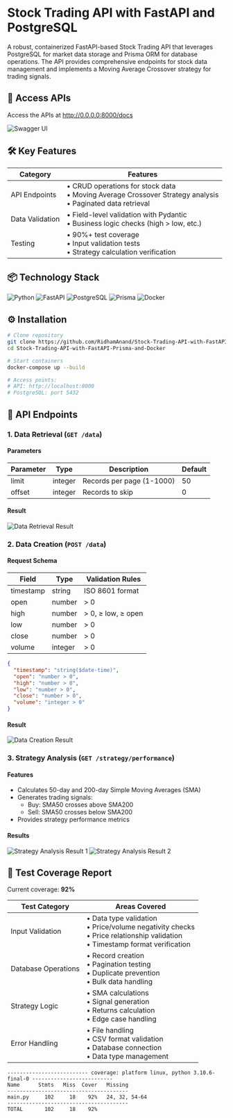 # Stock Trading API with FastAPI and PostgreSQL

A robust, containerized FastAPI-based Stock Trading API that leverages PostgreSQL for market data storage and Prisma ORM for database operations. The API provides comprehensive endpoints for stock data management and implements a Moving Average Crossover strategy for trading signals.

## 🚀 Access APIs
Access the APIs at http://0.0.0.0:8000/docs

![Swagger UI](https://github.com/user-attachments/assets/d93e99e5-16b8-42a9-bc89-4c6460d0a0dc)

## 🛠️ Key Features

| Category | Features |
|----------|----------|
| API Endpoints | • CRUD operations for stock data<br>• Moving Average Crossover Strategy analysis<br>• Paginated data retrieval |
| Data Validation | • Field-level validation with Pydantic<br>• Business logic checks (high > low, etc.) |
| Testing | • 90%+ test coverage<br>• Input validation tests<br>• Strategy calculation verification |

## 📦 Technology Stack

![Python](https://img.shields.io/badge/Python-3.9+-blue?logo=python)
![FastAPI](https://img.shields.io/badge/FastAPI-0.68+-green?logo=fastapi)
![PostgreSQL](https://img.shields.io/badge/PostgreSQL-15+-blue?logo=postgresql)
![Prisma](https://img.shields.io/badge/Prisma-4.0+-black?logo=prisma)
![Docker](https://img.shields.io/badge/Docker-20.10+-blue?logo=docker)

## ⚙️ Installation

```bash
# Clone repository
git clone https://github.com/RidhamAnand/Stock-Trading-API-with-FastAPI-Prisma-and-Docker.git
cd Stock-Trading-API-with-FastAPI-Prisma-and-Docker

# Start containers
docker-compose up --build

# Access points:
# API: http://localhost:8000
# PostgreSQL: port 5432
```

## 🔌 API Endpoints

### 1. Data Retrieval (`GET /data`)

#### Parameters

| Parameter | Type | Description | Default |
|-----------|------|-------------|---------|
| limit | integer | Records per page (1-1000) | 50 |
| offset | integer | Records to skip | 0 |

#### Result
![Data Retrieval Result](https://github.com/user-attachments/assets/aba2fc26-3bc1-4e06-8dc2-5d2445dcba77)

### 2. Data Creation (`POST /data`)

#### Request Schema

| Field | Type | Validation Rules |
|-------|------|-----------------|
| timestamp | string | ISO 8601 format |
| open | number | > 0 |
| high | number | > 0, ≥ low, ≥ open |
| low | number | > 0 |
| close | number | > 0 |
| volume | integer | > 0 |

```json
{
  "timestamp": "string($date-time)",
  "open": "number > 0",
  "high": "number > 0",
  "low": "number > 0",
  "close": "number > 0",
  "volume": "integer > 0"
}
```

#### Result
![Data Creation Result](https://github.com/user-attachments/assets/faa8f5c9-d429-4187-a771-06c162adea8a)

### 3. Strategy Analysis (`GET /strategy/performance`)

#### Features

- Calculates 50-day and 200-day Simple Moving Averages (SMA)
- Generates trading signals:
  - Buy: SMA50 crosses above SMA200
  - Sell: SMA50 crosses below SMA200
- Provides strategy performance metrics

#### Results
![Strategy Analysis Result 1](https://github.com/user-attachments/assets/9d9c3bcc-f684-465c-8a0c-bd25a96ebe6a)
![Strategy Analysis Result 2](https://github.com/user-attachments/assets/9c9f554a-13df-492d-935a-baed8033c6f4)

## 🧪 Test Coverage Report

Current coverage: **92%**

| Test Category | Areas Covered |
|--------------|---------------|
| Input Validation | • Data type validation<br>• Price/volume negativity checks<br>• Price relationship validation<br>• Timestamp format verification |
| Database Operations | • Record creation<br>• Pagination testing<br>• Duplicate prevention<br>• Bulk data handling |
| Strategy Logic | • SMA calculations<br>• Signal generation<br>• Returns calculation<br>• Edge case handling |
| Error Handling | • File handling<br>• CSV format validation<br>• Database connection<br>• Data type management |

```plaintext
-------------------------- coverage: platform linux, python 3.10.6-final-0 --------------------------
Name      Stmts   Miss  Cover   Missing
---------------------------------------
main.py     102     18    92%   24, 32, 54-64
---------------------------------------
TOTAL       102     18    92%
```
